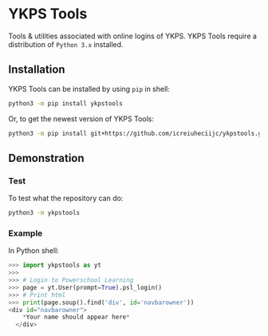 # YKPS Tools
Tools &amp; utilities associated with online logins of YKPS.
YKPS Tools require a distribution of `Python 3.x` installed.

## Installation
YKPS Tools can be installed by using `pip` in shell:
```sh
python3 -m pip install ykpstools
```
Or, to get the newest version of YKPS Tools:
```sh
python3 -m pip install git+https://github.com/icreiuheciijc/ykpstools.git
```

## Demonstration
### Test
To test what the repository can do:
```sh
python3 -m ykpstools
```
### Example
In Python shell:
```python
>>> import ykpstools as yt
>>>
>>> # Login to Powerschool Learning
>>> page = yt.User(prompt=True).psl_login()
>>> # Print html
>>> print(page.soup().find('div', id='navbarowner'))
<div id="navbarowner">
    *Your name should appear here*
  </div>
```
